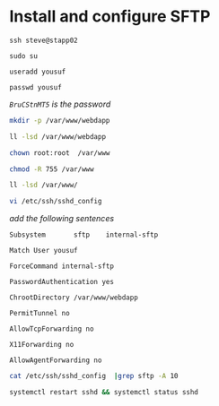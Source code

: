 # Install and configure SFTP
```
ssh steve@stapp02

sudo su

useradd yousuf

passwd yousuf
```
*```BruCStnMT5``` is the password*
```bash
mkdir -p /var/www/webdapp

ll -lsd /var/www/webdapp

chown root:root  /var/www

chmod -R 755 /var/www

ll -lsd /var/www/

vi /etc/ssh/sshd_config
```
*add the following sentences*
```
Subsystem       sftp    internal-sftp

Match User yousuf

ForceCommand internal-sftp

PasswordAuthentication yes

ChrootDirectory /var/www/webdapp

PermitTunnel no

AllowTcpForwarding no

X11Forwarding no

AllowAgentForwarding no
```
```bash
cat /etc/ssh/sshd_config  |grep sftp -A 10

systemctl restart sshd && systemctl status sshd

```

